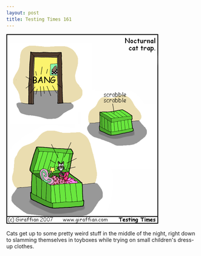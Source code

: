 ```yaml
---
layout: post
title: Testing Times 161
---
```

<img src="/images/tt0161.png">

Cats get up to some pretty weird stuff in the middle of the night, right down to slamming themselves in toyboxes while trying on small children's dress-up clothes.